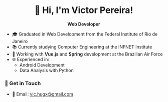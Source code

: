 <h1 align="center">👋 Hi, I'm Victor Pereira!</h1>

<p align="center">
  <strong>Web Developer</strong>
</p>

- 🎓 Graduated in Web Development from the Federal Institute of Rio de Janeiro
- 📚 Currently studying Computer Engineering at the INFNET Institute
- 💼 Working with <strong>Vue.js</strong> and <strong>Spring</strong> development at the Brazilian Air Force
- 🌐 Experienced in:
  - Android Development
  - Data Analysis with Python

### 🚀 Get in Touch
- 📧 Email: [vic.hugx@gmail.com](mailto:vic.hugx@gmail.com)
